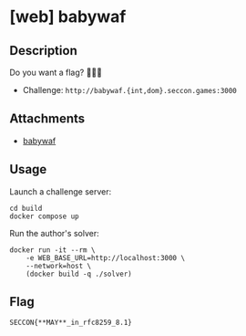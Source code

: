# [web] babywaf

## Description

Do you want a flag? 🚩🚩🚩

- Challenge: `http://babywaf.{int,dom}.seccon.games:3000`

## Attachments

- [babywaf](files/babywaf)

## Usage

Launch a challenge server:

```
cd build
docker compose up
```

Run the author's solver:
```
docker run -it --rm \
    -e WEB_BASE_URL=http://localhost:3000 \
    --network=host \
    (docker build -q ./solver)
```

## Flag

```
SECCON{**MAY**_in_rfc8259_8.1}
```
